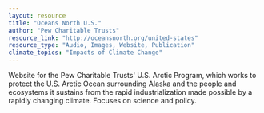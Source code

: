 ```yaml
---
layout: resource
title: "Oceans North U.S."
author: "Pew Charitable Trusts"
resource_link: "http://oceansnorth.org/united-states"
resource_type: "Audio, Images, Website, Publication"
climate_topics: "Impacts of Climate Change"
---
```


Website for the Pew Charitable Trusts' U.S. Arctic Program, which works to protect the U.S. Arctic Ocean surrounding Alaska and the people and ecosystems it sustains from the rapid industrialization made possible by a rapidly changing climate.  Focuses on science and policy.
